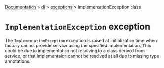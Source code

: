 [Documentation](/docs/documentation.md) > [di](/docs/di/di.md) > [exceptions](/docs/di/exceptions/exceptions.md) > ImplementationException class

# `ImplementationException` exception

The `ImplementationException` exception is raised at initialization time when factory cannot provide service using the specified implementation. This could be due to implementation not resolving to a class derived from service, or that implementaion cannot be resolved at all due to missing type annotations.
